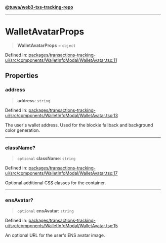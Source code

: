 [**@tuwa/web3-txs-tracking-repo**](../../../README.md)

***

# WalletAvatarProps

> **WalletAvatarProps** = `object`

Defined in: [packages/transactions-tracking-ui/src/components/WalletInfoModal/WalletAvatar.tsx:11](https://github.com/TuwaIO/web3-transactions-tracking/blob/0faf1ab988a5a0ce7c9996180cb885a015a6e019/packages/transactions-tracking-ui/src/components/WalletInfoModal/WalletAvatar.tsx#L11)

## Properties

### address

> **address**: `string`

Defined in: [packages/transactions-tracking-ui/src/components/WalletInfoModal/WalletAvatar.tsx:13](https://github.com/TuwaIO/web3-transactions-tracking/blob/0faf1ab988a5a0ce7c9996180cb885a015a6e019/packages/transactions-tracking-ui/src/components/WalletInfoModal/WalletAvatar.tsx#L13)

The user's wallet address. Used for the blockie fallback and background color generation.

***

### className?

> `optional` **className**: `string`

Defined in: [packages/transactions-tracking-ui/src/components/WalletInfoModal/WalletAvatar.tsx:17](https://github.com/TuwaIO/web3-transactions-tracking/blob/0faf1ab988a5a0ce7c9996180cb885a015a6e019/packages/transactions-tracking-ui/src/components/WalletInfoModal/WalletAvatar.tsx#L17)

Optional additional CSS classes for the container.

***

### ensAvatar?

> `optional` **ensAvatar**: `string`

Defined in: [packages/transactions-tracking-ui/src/components/WalletInfoModal/WalletAvatar.tsx:15](https://github.com/TuwaIO/web3-transactions-tracking/blob/0faf1ab988a5a0ce7c9996180cb885a015a6e019/packages/transactions-tracking-ui/src/components/WalletInfoModal/WalletAvatar.tsx#L15)

An optional URL for the user's ENS avatar image.
